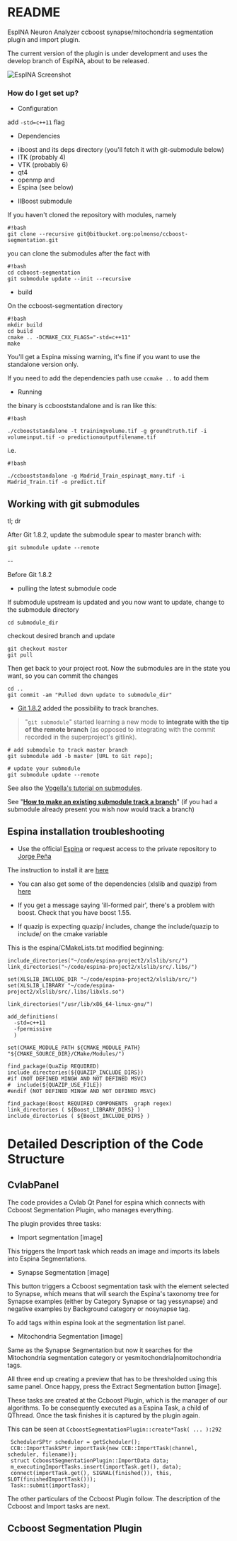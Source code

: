 # README #

EspINA Neuron Analyzer ccboost synapse/mitochondria segmentation plugin and import plugin.

The current version of the plugin is under development and uses the develop branch of EspINA, about to be released.

![EspINA Screenshot](/../task-based/Screenshots/espina2.png "Mitochondria segmentation")

### How do I get set up? ###

* Configuration

add ```-std=c++11``` flag

* Dependencies

- iiboost and its deps directory (you'll fetch it with git-submodule below)
- ITK (probably 4)
- VTK (probably 6)
- qt4
- openmp
and
- Espina (see below)

* IIBoost submodule

If you haven't cloned the repository with modules, namely

```
#!bash
git clone --recursive git@bitbucket.org:polmonso/ccboost-segmentation.git
```

you can clone the submodules after the fact with

```
#!bash
cd ccboost-segmentation
git submodule update --init --recursive
```

* build

On the ccboost-segmentation directory

```
#!bash
mkdir build
cd build
cmake .. -DCMAKE_CXX_FLAGS="-std=c++11"
make

```
You'll get a Espina missing warning, it's fine if you want to use the standalone version only.

If you need to add the dependencies path use `ccmake ..` to add them

* Running

the binary is ccbooststandalone and is ran like this:

```
#!bash

./ccbooststandalone -t trainingvolume.tif -g groundtruth.tif -i volumeinput.tif -o predictionoutputfilename.tif
```


i.e.


```
#!bash

./ccbooststandalone -g Madrid_Train_espinagt_many.tif -i Madrid_Train.tif -o predict.tif
```

## Working with git submodules
tl; dr

After Git 1.8.2, update the submodule spear to master branch with:
```
git submodule update --remote
```

--

Before Git 1.8.2

* pulling the latest submodule code

If submodule upstream is updated and you now want to update, change to the submodule directory

```
cd submodule_dir
```
checkout desired branch and update
```
git checkout master
git pull
```

Then get back to your project root. Now the submodules are in the state you want, so you can commit the changes

```
cd ..
git commit -am "Pulled down update to submodule_dir"
```

* [Git 1.8.2][1] added the possibility to track branches. 

> "`git submodule`" started learning a new mode to **integrate with the tip of the remote branch** (as opposed to integrating with the commit recorded in the superproject's gitlink).
    
    # add submodule to track master branch
    git submodule add -b master [URL to Git repo];

    # update your submodule
    git submodule update --remote 

See also the [Vogella's tutorial on submodules][2].

See "**[How to make an existing submodule track a branch][3]**" (if you had a submodule already present you wish now would track a branch)

[1]: https://github.com/git/git/blob/master/Documentation/RelNotes/1.8.2.txt
[2]: http://www.vogella.com/articles/Git/article.html#submodules
[3]: http://stackoverflow.com/a/18799234/6309
 

## Espina installation troubleshooting

- Use the official [Espina](http://cajalbbp.cesvima.upm.es/espina/) or request access to the private repository to [Jorge Peña](https://bitbucket.org/jorgepenapastor) 

The instruction to install it are [here](https://bitbucket.org/espina-developers/espina)

- You can also get some of the dependencies (xlslib and quazip) from [here](http://)

- If you get a message saying 'ill-formed pair', there's a problem with boost. Check that you have boost 1.55.
- If quazip is expecting quazip/ includes, change the include/quazip to include/ on the cmake variable 

This is the espina/CMakeLists.txt modified beginning:

```
include_directories("~/code/espina-project2/xlslib/src/")
link_directories("~/code/espina-project2/xlslib/src/.libs/")

set(XLSLIB_INCLUDE_DIR "~/code/espina-project2/xlslib/src/")
set(XLSLIB_LIBRARY "~/code/espina-project2/xlslib/src/.libs/libxls.so")

link_directories("/usr/lib/x86_64-linux-gnu/")

add_definitions(
  -std=c++11
  -fpermissive
  )
  
set(CMAKE_MODULE_PATH ${CMAKE_MODULE_PATH} "${CMAKE_SOURCE_DIR}/CMake/Modules/")

find_package(QuaZip REQUIRED)
include_directories(${QUAZIP_INCLUDE_DIRS})
#if (NOT DEFINED MINGW AND NOT DEFINED MSVC)
#  include(${QUAZIP_USE_FILE})
#endif (NOT DEFINED MINGW AND NOT DEFINED MSVC)

find_package(Boost REQUIRED COMPONENTS  graph regex)
link_directories ( ${Boost_LIBRARY_DIRS} )
include_directories ( ${Boost_INCLUDE_DIRS} )
```


# Detailed Description of the Code Structure

## CvlabPanel

The code provides a Cvlab Qt Panel for espina which connects with Ccboost Segmentation Plugin, who manages everything.

The plugin provides three tasks:

* Import segmentation [image]

This triggers the Import task which reads an image and imports its labels into Espina Segmentations.

* Synapse Segmentation [image]

This button triggers a Ccboost segmentation task with the element selected to Synapse, which means that will search the Espina's taxonomy tree for Synapse examples (either by Category Synapse or tag yessynapse) and negative examples by Background category or nosynapse tag.

To add tags within espina look at the segmentation list panel.

* Mitochondria Segmentation [image]

Same as the Synapse Segmentation but now it searches for the Mitochondria segmentation category or yesmitochondria|nomitochondria tags.

All three end up creating a preview that has to be thresholded using this same panel. Once happy, press the Extract Segmentation button [image].



These tasks are created at the Ccboost Plugin, which is the manager of our algorithms. To be consequently executed as a Espina Task, a child of QThread. Once the task finishes it is captured by the plugin again. 

This can be seen at ```CcboostSegmentationPlugin::create*Task( ... ):292```

     SchedulerSPtr scheduler = getScheduler();
     CCB::ImportTaskSPtr importTask{new CCB::ImportTask(channel, scheduler, filename)};
     struct CcboostSegmentationPlugin::ImportData data;
     m_executingImportTasks.insert(importTask.get(), data);
     connect(importTask.get(), SIGNAL(finished()), this, SLOT(finishedImportTask()));
     Task::submit(importTask);

The other particulars of the Ccboost Plugin follow. The description of the Ccboost and Import tasks are next.


## Ccboost Segmentation Plugin